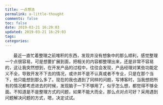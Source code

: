 ```yaml
---
title: 一点想法
permalink: a-little-thought
comments: false
toc: false
date: 2019-03-21 16:29:03
updated: 2019-03-21 16:29:03
tags:
categories:
---
```

&nbsp;&nbsp;&nbsp;&nbsp;&nbsp;&nbsp;&nbsp;最近一直忙着整理之前堆积的东西，发现并没有想象中的那么顺利，感觉整理一个点很容易，可是想要扩展到面，把相关的内容都整理出来，还是非常不容易的，这让我突然想到，在开发产品的过程中，往往会发现，产品经理对某些功能定义不全，导致开发不下去的情况，或许并不是不认真或者不专业，只是在那个当下，他只能想到那么多了。现在的我也遇到了同样的问题，写博客时，当我想把所有的情况都考虑进去的时候，发现脑子一下不够用了，似乎怎么想，都觉得不够全面。不知道是不是整理方式的问题，如果不能大而全，那么点对点可好？采用遇到问题解决问题的方式，嗯，决定试试。

